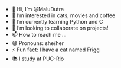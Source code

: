 - 👋 Hi, I’m @MaluDutra
- 👀 I’m interested in cats, movies and coffee
- 🌱 I’m currently learning Python and C
- 💞️ I’m looking to collaborate on projects!
- 📫 How to reach me ...
- 😄 Pronouns: she/her
- ⚡ Fun fact: I have a cat named Frigg
- 📚 I study at PUC-Rio

<!---
MaluDutra/MaluDutra is a ✨ special ✨ repository because its `README.md` (this file) appears on your GitHub profile.
You can click the Preview link to take a look at your changes.
--->
